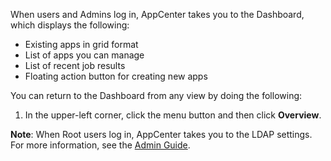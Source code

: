 When users and Admins log in, AppCenter takes you to the Dashboard, which displays the following: 

* Existing apps in grid format
* List of apps you can manage
* List of recent job results
* Floating action button for creating new apps

You can return to the Dashboard from any view by doing the following:

1. In the upper-left corner, click the menu button and then click **Overview**.

**Note**: When Root users log in, AppCenter takes you to the LDAP settings. For more information, see the [Admin Guide](../admin-guide/index.md).


